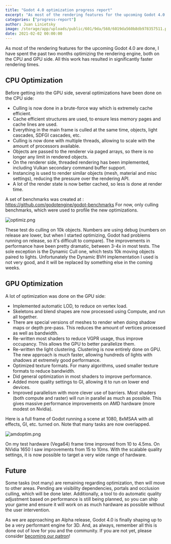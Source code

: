 ```yaml
---
title: "Godot 4.0 optimization progress report"
excerpt: "As most of the rendering features for the upcoming Godot 4.0 are done, I have spent the past two months optimizing the rendering engine, both on the CPU and GPU side. All this work has resulted in significantly faster rendering times."
categories: ["progress-report"]
author: Juan Linietsky
image: /storage/app/uploads/public/601/9da/560/6019da560b8db978357511.png
date: 2021-02-02 00:00:00
---
```


As most of the rendering features for the upcoming Godot 4.0 are done, I have spent the past two months optimizing the rendering engine, both on the CPU and GPU side. All this work has resulted in significantly faster rendering times.

## CPU Optimization

Before getting into the GPU side, several optimizations have been done on the CPU side:

* Culling is now done in a brute-force way which is extremely cache efficient.
* Cache efficient structures are used, to ensure less memory pages and cache lines are used.
* Everything in the main frame is culled at the same time, objects, light cascades, SDFGI cascades, etc.
* Culling is now done with multiple threads, allowing to scale with the amount of processors available.
* Objects are passed to the renderer via paged arrays, so there is no longer any limit in rendered objects.
* On the renderer side, threaded rendering has been implemented, including Vulkan secondary command buffer support.
* Instancing is used to render similar objects (mesh, material and misc settings), reducing the pressure over the rendering API.
* A lot of the render state is now better cached, so less is done at render time.

A set of benchmarks was created at : https://github.com/godotengine/godot-benchmarks
For now, only culling benchmarks, which were used to profile the new optimizations.


![optimiz.png](/storage/app/uploads/public/601/aa2/b46/601aa2b4633f1948205438.png)


These test do culling on 10k objects. Numbers are using debug (numbers on release are lower, but when I started optimizing, Godot had problems running on release, so it's difficult to compare). The improvements in performance
have been pretty dramatic, between 3-4x in most tests. The sole exception is the Dynamic Cull one, which tests 10k moving objects paired to lights. Unfortunately the Dynamic BVH implementation I used is not very good, and it will be replaced by something else in the coming weeks.

## GPU Optimization

A lot of optimization was done on the GPU side:

* Implemented automatic LOD, to reduce on vertex load.
* Skeletons and blend shapes are now processed using Compute, and run all together.
* There are special versions of meshes to render when doing shadow maps or depth pre-pass. This reduces the amount of vertices processed as well as bandwidth.
* Re-written most shaders to reduce VGPR usage, thus improve occupancy. This allows the GPU to better parallelize them.
* Re-written the light clustering. Clustering is now entirely done on GPU. The new approach is much faster, allowing hundreds of lights with shadows at extremely good performance.
* Optimized texture formats. For many algorithms, used smaller texture formats to reduce bandwidth.
* Did general optimization in most shaders to improve performance.
* Added more quality settings to GI, allowing it to run on lower end devices.
* Improved parallelism with more clever use of barriers. Most shaders (both compute and raster) will run in parallel as much as possible. This gives massive performance improvements on AMD hardware (more modest on Nvidia).

Here is a full frame of Godot running a scene at 1080, 8xMSAA with all effects, GI, etc. turned on. Note that many tasks are now overlapped.



![amdoptim.png](/storage/app/uploads/public/601/9d7/f20/6019d7f20c89b185653259.png)

On my test hardware (Vega64) frame time improved from 10 to 4.5ms. On NVidia 1650 I saw improvements from 15 to 10ms. With the scalable quality settings, it is now possible to target a very wide range of hardware.

## Future

Some tasks (not many) are remaining regarding optimization, then will move to other areas. Pending are visibility dependencies, portals and occlusion culling, which will be done later. Additionally, a tool to do automatic quality adjustment based on performance is still being planned, so you can ship your game and ensure it will work on as much hardware as possible without the user intervention.

As we are approaching an Alpha release, Godot 4.0 is finally shaping up to be a very performant engine for 3D. And, as always, remember all this is done out of love for you and the community. If you are not yet, please consider [becoming our patron](https://www.patreon.com/godotengine)!
